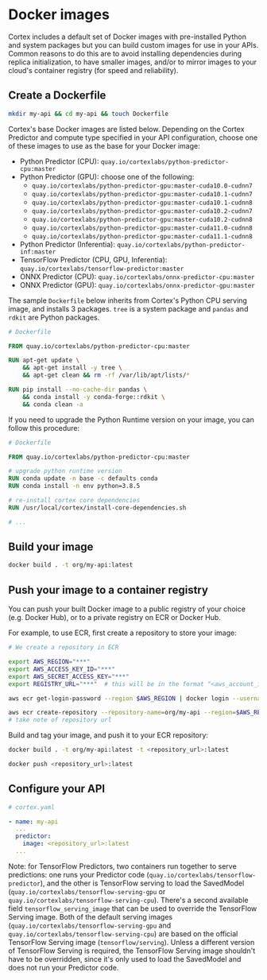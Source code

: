 # Docker images

Cortex includes a default set of Docker images with pre-installed Python and system packages but you can build custom images for use in your APIs. Common reasons to do this are to avoid installing dependencies during replica initialization, to have smaller images, and/or to mirror images to your cloud's container registry (for speed and reliability).

## Create a Dockerfile

```bash
mkdir my-api && cd my-api && touch Dockerfile
```

Cortex's base Docker images are listed below. Depending on the Cortex Predictor and compute type specified in your API configuration, choose one of these images to use as the base for your Docker image:

<!-- CORTEX_VERSION_BRANCH_STABLE x12 -->
* Python Predictor (CPU): `quay.io/cortexlabs/python-predictor-cpu:master`
* Python Predictor (GPU): choose one of the following:
  * `quay.io/cortexlabs/python-predictor-gpu:master-cuda10.0-cudnn7`
  * `quay.io/cortexlabs/python-predictor-gpu:master-cuda10.1-cudnn7`
  * `quay.io/cortexlabs/python-predictor-gpu:master-cuda10.1-cudnn8`
  * `quay.io/cortexlabs/python-predictor-gpu:master-cuda10.2-cudnn7`
  * `quay.io/cortexlabs/python-predictor-gpu:master-cuda10.2-cudnn8`
  * `quay.io/cortexlabs/python-predictor-gpu:master-cuda11.0-cudnn8`
  * `quay.io/cortexlabs/python-predictor-gpu:master-cuda11.1-cudnn8`
* Python Predictor (Inferentia): `quay.io/cortexlabs/python-predictor-inf:master`
* TensorFlow Predictor (CPU, GPU, Inferentia): `quay.io/cortexlabs/tensorflow-predictor:master`
* ONNX Predictor (CPU): `quay.io/cortexlabs/onnx-predictor-cpu:master`
* ONNX Predictor (GPU): `quay.io/cortexlabs/onnx-predictor-gpu:master`

The sample `Dockerfile` below inherits from Cortex's Python CPU serving image, and installs 3 packages. `tree` is a system package and `pandas` and `rdkit` are Python packages.

<!-- CORTEX_VERSION_BRANCH_STABLE -->
```dockerfile
# Dockerfile

FROM quay.io/cortexlabs/python-predictor-cpu:master

RUN apt-get update \
    && apt-get install -y tree \
    && apt-get clean && rm -rf /var/lib/apt/lists/*

RUN pip install --no-cache-dir pandas \
    && conda install -y conda-forge::rdkit \
    && conda clean -a
```

If you need to upgrade the Python Runtime version on your image, you can follow this procedure:

<!-- CORTEX_VERSION_BRANCH_STABLE -->

```Dockerfile
# Dockerfile

FROM quay.io/cortexlabs/python-predictor-cpu:master

# upgrade python runtime version
RUN conda update -n base -c defaults conda
RUN conda install -n env python=3.8.5

# re-install cortex core dependencies
RUN /usr/local/cortex/install-core-dependencies.sh

# ...
```

## Build your image

```bash
docker build . -t org/my-api:latest
```

## Push your image to a container registry

You can push your built Docker image to a public registry of your choice (e.g. Docker Hub), or to a private registry on ECR or Docker Hub.

For example, to use ECR, first create a repository to store your image:

```bash
# We create a repository in ECR

export AWS_REGION="***"
export AWS_ACCESS_KEY_ID="***"
export AWS_SECRET_ACCESS_KEY="***"
export REGISTRY_URL="***"  # this will be in the format "<aws_account_id>.dkr.ecr.<aws_region>.amazonaws.com"

aws ecr get-login-password --region $AWS_REGION | docker login --username AWS --password-stdin $REGISTRY_URL

aws ecr create-repository --repository-name=org/my-api --region=$AWS_REGION
# take note of repository url
```

Build and tag your image, and push it to your ECR repository:

```bash
docker build . -t org/my-api:latest -t <repository_url>:latest

docker push <repository_url>:latest
```

## Configure your API

```yaml
# cortex.yaml

- name: my-api
  ...
  predictor:
    image: <repository_url>:latest
  ...
```

Note: for TensorFlow Predictors, two containers run together to serve predictions: one runs your Predictor code (`quay.io/cortexlabs/tensorflow-predictor`), and the other is TensorFlow serving to load the SavedModel (`quay.io/cortexlabs/tensorflow-serving-gpu` or `quay.io/cortexlabs/tensorflow-serving-cpu`). There's a second available field `tensorflow_serving_image` that can be used to override the TensorFlow Serving image. Both of the default serving images (`quay.io/cortexlabs/tensorflow-serving-gpu` and `quay.io/cortexlabs/tensorflow-serving-cpu`) are based on the official TensorFlow Serving image (`tensorflow/serving`). Unless a different version of TensorFlow Serving is required, the TensorFlow Serving image shouldn't have to be overridden, since it's only used to load the SavedModel and does not run your Predictor code.
